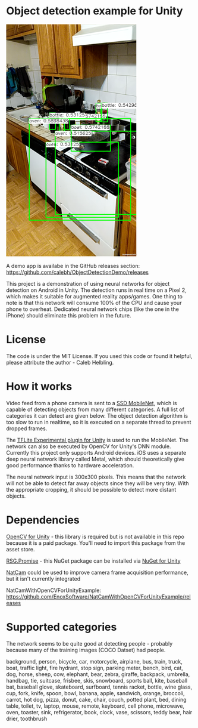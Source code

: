 # Object detection example for Unity

![Detection demo](https://raw.githubusercontent.com/calebh/ObjectDetectionExample/master/screenshot.png)

A demo app is availabe in the GitHub releases section: https://github.com/calebh/ObjectDetectionDemo/releases

This project is a demonstration of using neural networks for object detection on Android in Unity. The detection runs in real time on a Pixel 2, which makes it suitable for augmented reality apps/games. One thing to note is that this network will consume 100% of the CPU and cause your phone to overheat. Dedicated neural network chips (like the one in the iPhone) should eliminate this problem in the future.

# License

The code is under the MIT License. If you used this code or found it helpful, please attribute the author - Caleb Helbling.

# How it works

Video feed from a phone camera is sent to a [SSD MobileNet](https://github.com/tensorflow/models/blob/master/research/object_detection/g3doc/detection_model_zoo.md), which is capable of detecting objects from many different categories. A full list of categories it can detect are given below. The object detection algorithm is too slow to run in realtime, so it is executed on a separate thread to prevent dropped frames.

The [TFLite Experimental plugin for Unity](https://github.com/tensorflow/tensorflow/tree/master/tensorflow/contrib/lite/experimental/examples/unity/TensorFlowLitePlugin) is used to run the MobileNet. The network can also be executed by OpenCV for Unity's DNN module. Currently this project only supports Android devices. iOS uses a separate deep neural network library called Metal, which should theoretically give good performance thanks to hardware acceleration.

The neural network input is 300x300 pixels. This means that the network will not be able to detect far away objects since they will be very tiny. With the appropriate cropping, it should be possible to detect more distant objects.

# Dependencies
[OpenCV for Unity](https://assetstore.unity.com/packages/tools/integration/opencv-for-unity-21088) - this library is required but is not available in this repo because it is a paid package. You'll need to import this package from the asset store.

[RSG.Promise](https://www.nuget.org/packages/RSG.Promise/) - this NuGet package can be installed via [NuGet for Unity](https://assetstore.unity.com/packages/tools/utilities/nuget-for-unity-104640)

[NatCam](https://assetstore.unity.com/packages/tools/integration/natcam-webcam-api-52154) could be used to improve camera frame acquisition performance, but it isn't currently integrated

NatCamWithOpenCVForUnityExample: https://github.com/EnoxSoftware/NatCamWithOpenCVForUnityExample/releases

# Supported categories

The network seems to be quite good at detecting people - probably because many of the training images (COCO Datset) had people.

background, person, bicycle, car, motorcycle, airplane, bus, train, truck, boat, traffic light, fire hydrant, stop sign, parking meter, bench, bird, cat, dog, horse, sheep, cow, elephant, bear, zebra, giraffe, backpack, umbrella, handbag, tie, suitcase, frisbee, skis, snowboard, sports ball, kite, baseball bat, baseball glove, skateboard, surfboard, tennis racket, bottle, wine glass, cup, fork, knife, spoon, bowl, banana, apple, sandwich, orange, broccoli, carrot, hot dog, pizza, donut, cake, chair, couch, potted plant, bed, dining table, toilet, tv, laptop, mouse, remote, keyboard, cell phone, microwave, oven, toaster, sink, refrigerator, book, clock, vase, scissors, teddy bear, hair drier, toothbrush
